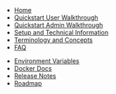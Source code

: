 <!-- docs/_sidebar.md -->
* [Home](/)
* [Quickstart User Walkthrough](Quickstart_Guide.md "A Quickstart User Walkthrough!")
* [Quickstart Admin Walkthrough](Admin_Guide.md "A Quickstart Admin Walkthrough!")
* [Setup and Technical Information](Technical_Info.md "STIGMan Technical Information")
* [Terminology and Concepts](terminology.md "The Words")
* [FAQ](FAQ.md "An FAQ!")
<!-- * [User Guide](User_Guide.md "A User Guide") -->
<!-- * [Use Case](Use_Case.md "A Use Case") -->
* [Environment Variables](Environment_Variables.md "STIGMan Environment Variables")
* [Docker Docs](DockerHub_Readme.md "Run the STIG Manager container")
* [Release Notes](Release_Notes.md "Release Notes!")
* [Roadmap](roadmap.md "A Roadmap")


